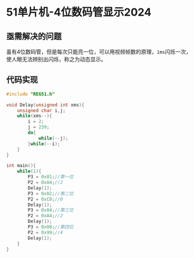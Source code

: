 # 51单片机-4位数码管显示2024

## 亟需解决的问题

虽有4位数码管，但是每次只能亮一位，可以用视频帧数的原理，`1ms`闪烁一次，使人眼无法辨别出闪烁，称之为动态显示。

## 代码实现

```C
#include "REG51.h"

void Delay(unsigned int xms){
	unsigned char i,j;
	while(xms--){
		i = 2;
		j = 239;
		do{
			while(--j);
		}while(--i);
	}
}

int main(){
	while(1){
		P3 = 0x01;//第一位
		P2 = 0xA4;//2
		Delay(1);
		P3 = 0x02;//第二位
		P2 = 0xC0;//0
		Delay(1);
		P3 = 0x04;//第三位
		P2 = 0xA4;//2
		Delay(1);
		P3 = 0x08;//第四位
		P2 = 0x99;//4
		Delay(1);
	}
}
```

